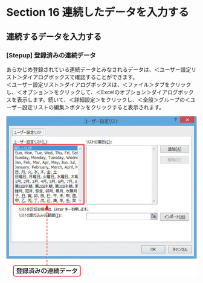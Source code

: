# Section 16 連続したデータを入力する

## 連続するデータを入力する

### [Stepup] 登録済みの連続データ

あらかじめ登録されている連続データとみなされるデータは、＜ユーザー設定リスト＞ダイアログボックスで確認することができます。  
＜ユーザー設定リスト＞ダイアログボックスは、＜ファイル＞タブをクリックし、＜オプション＞をクリックして、＜Excelのオプション＞ダイアログボックスを表示します。続いて、＜詳細設定＞をクリックし、＜全般＞グループの＜ユーザー設定リストの編集＞ボタンをクリックすると表示されます。

![](006.png)
